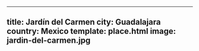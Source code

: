 ---
title: Jardín del Carmen
city: Guadalajara
country: Mexico
template: place.html
image: jardin-del-carmen.jpg
----
